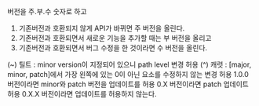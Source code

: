 버전을 주.부.수 숫자로 하고
1. 기존버전과 호환되지 않게 API가 바뀌면 주 버전을 올린다.
2. 기존버전과 호환되면서 새로운 기능을 추가할 때는 부 버전을 올리고
3. 기존버전과 호환되면서 버그 수정을 한 것이라면 수 버전을 올린다.

(~) 틸트 : minor version이 지정되어 있으니 path level 변경 허용
(^) 캐럿 : [major, minor, patch]에서 가장 왼쪽에 있는 0이 아닌 요소를 수정하지 않는 변경 허용 
          1.0.0 버전이라면 minor와 patch 버전을 업데이트를 허용
          0.X 버전이라면 patch 업데이트 허용
          0.X.X 버전이라면 업데이트를 허용하지 않는다.
